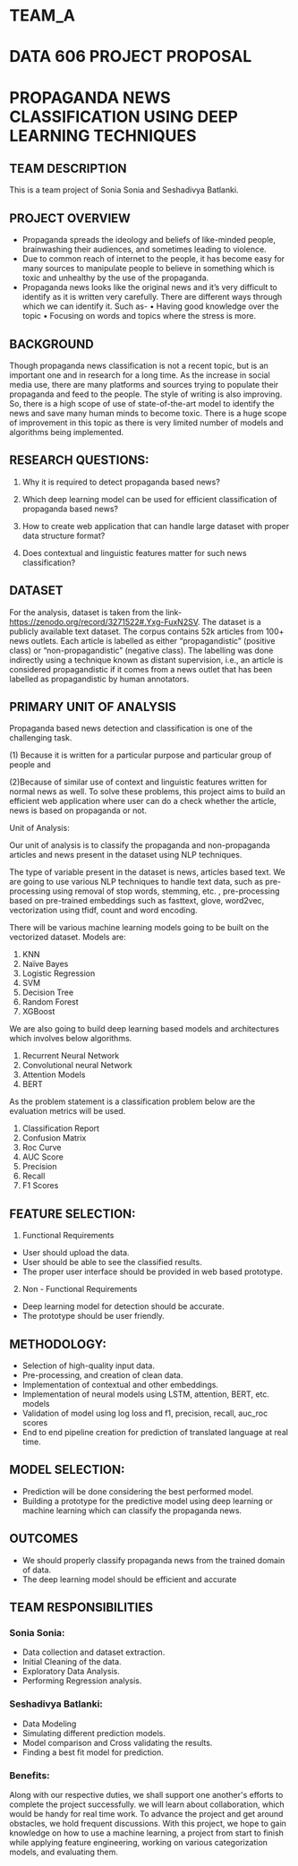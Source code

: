 # TEAM_A
# DATA 606 PROJECT PROPOSAL

# PROPAGANDA NEWS CLASSIFICATION USING DEEP LEARNING TECHNIQUES

## TEAM DESCRIPTION

This is a team project of Sonia Sonia and Seshadivya Batlanki.


## PROJECT OVERVIEW

* Propaganda spreads the ideology and beliefs of like-minded people, brainwashing their audiences, and sometimes leading to violence. 
* Due to common reach of internet to the people, it has become easy for many sources to manipulate people to believe in something which is toxic and unhealthy by the use of the propaganda.
* Propaganda news looks like the original news and it’s very difficult to identify as it is written very carefully. There are different ways through which we can identify it. Such as-
•	Having good knowledge over the topic
•	Focusing on words and topics where the stress is more.


## BACKGROUND

Though propaganda news classification is not a recent topic, but is an important one and in research for a long time. As the increase in social media use, there are many platforms and sources trying to populate their propaganda and feed to the people. The style of writing is also improving. So, there is a high scope of use of state-of-the-art model to identify the news and save many human minds to become toxic. There is a huge scope of improvement in this topic as there is very limited number of models and algorithms being implemented.


## RESEARCH QUESTIONS:


1.  Why it is required to detect propaganda based news?

2.	Which deep learning model can be used for efficient classification of propaganda based news?

3.	How to create web application that can handle large dataset with proper data structure format?

4.	Does contextual and linguistic features matter for such news classification?



## DATASET 

For the analysis, dataset is taken from the link-https://zenodo.org/record/3271522#.Yxg-FuxN2SV.  The dataset is a publicly available text dataset. The corpus contains 52k articles from 100+ news outlets. Each article is labelled as either “propagandistic” (positive class) or “non-propagandistic” (negative class). The labelling was done indirectly using a technique known as distant supervision, i.e., an article is considered propagandistic if it comes
from a news outlet that has been labelled as propagandistic by human annotators.


## PRIMARY UNIT OF ANALYSIS

Propaganda based news detection and classification is one of the challenging task. 

(1) Because it is written for a particular purpose and particular group of people and 

(2)Because of similar use of context and linguistic features written for normal news as well. To solve these problems, this project aims to build an efficient web application where user can do a check whether the article, news is based on propaganda or not.


Unit of Analysis:

Our unit of analysis is to classify the propaganda and non-propaganda articles and news present in the dataset using NLP techniques. 

The type of variable present in the dataset is news, articles based text. We are going to use various NLP techniques to handle text data, such as pre-processing using removal of stop words, stemming, etc. , pre-processing based on pre-trained embeddings such as fasttext, glove, word2vec, vectorization using tfidf, count and word encoding. 

There will be various machine learning models going to be built on the vectorized dataset.
Models are:

1.	KNN
2.	Naïve Bayes
3.	Logistic Regression
4.	SVM 
5.	Decision Tree
6.	Random Forest
7.	XGBoost

We are also going to build deep learning based models and architectures which involves below algorithms.

1.	Recurrent Neural Network
2.	Convolutional neural Network
3.	Attention Models
4.	BERT

As the problem statement is a classification problem below are the evaluation metrics will be used.

1.	Classification Report 
2.	Confusion Matrix
3.	Roc Curve
4.	AUC Score
5.	Precision
6.	Recall
7.	F1 Scores


## FEATURE SELECTION:

1. Functional Requirements

* User should upload the data.
* User should be able to see the classified results.
* The proper user interface should be provided in web based prototype.

2. Non - Functional Requirements

* Deep learning model for detection should be accurate.
* The prototype should be user friendly.


 ## METHODOLOGY:

* Selection of high-quality input data.
* Pre-processing, and creation of clean data.
* Implementation of contextual and other embeddings.
* Implementation of neural models using LSTM, attention, BERT, etc. models
* Validation of model using log loss and f1, precision, recall, auc_roc scores
* End to end pipeline creation for prediction of translated language at real time.

## MODEL SELECTION: 

* Prediction will be done considering the best performed model.
* Building a prototype for the predictive model using deep learning or machine learning which can classify the propaganda news.



## OUTCOMES


* We should properly classify propaganda news from the trained domain of data.
* The deep learning model should be efficient and accurate

## TEAM RESPONSIBILITIES

### Sonia Sonia: 

* Data collection and dataset extraction.
* Initial Cleaning of the data.
* Exploratory Data Analysis.
* Performing Regression analysis.

### Seshadivya Batlanki:

* Data Modeling
* Simulating different prediction models.
* Model comparison and Cross validating the results.
* Finding a best fit model for prediction.


### Benefits:
Along with our respective duties, we shall support one another's efforts to complete the project successfully. we will learn about collaboration, which would be handy for real time work. To advance the project and get around obstacles, we hold frequent discussions.
With this project, we hope to gain knowledge on how to use a machine learning, a project from start to finish while applying feature engineering, working on various categorization models, and evaluating them.

